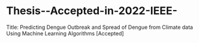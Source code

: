# Thesis--Accepted-in-2022-IEEE-
Title: Predicting Dengue Outbreak and Spread of Dengue from Climate data Using Machine Learning Algorithms [Accepted]

